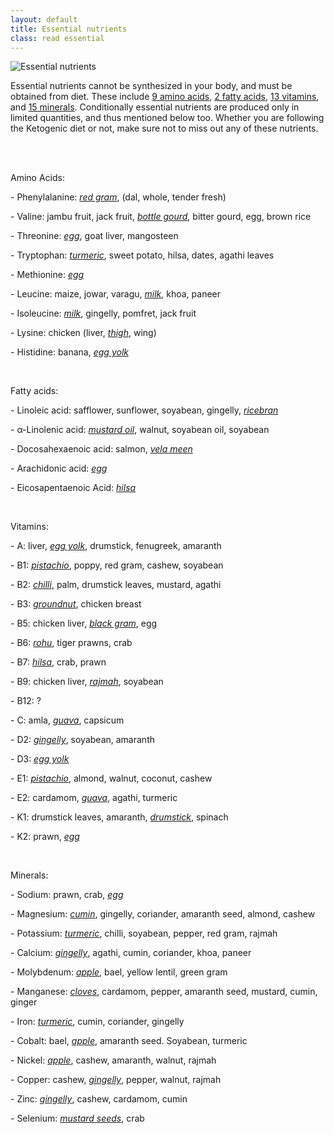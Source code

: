 ```yaml
---
layout: default
title: Essential nutrients
class: read essential
---
```


<img alt="Essential nutrients" src="https://i.imgur.com/mMpVmgX.jpg">

<p>
  Essential nutrients cannot be synthesized in your body, and must be obtained from diet. These include <a href="https://en.wikipedia.org/wiki/Essential_amino_acid">9 amino acids</a>, <a href="https://en.wikipedia.org/wiki/Essential_fatty_acid">2 fatty acids</a>, <a href="https://en.wikipedia.org/wiki/Vitamin">13 vitamins</a>, and <a href="https://en.wikipedia.org/wiki/Mineral_(nutrient)">15 minerals</a>. Conditionally essential nutrients are produced only in limited quantities, and thus mentioned below too. Whether you are following the Ketogenic diet or not, make sure not to miss out any of these nutrients.
</p>

<br><br>

<p>Amino Acids:</p>
<p>- Phenylalanine: <u><i>red gram</i></u>, (dal, whole, tender fresh)</p>
<p>- Valine: jambu fruit, jack fruit, <u><i>bottle gourd</i></u>, bitter gourd, egg, brown rice</p>
<p>- Threonine: <u><i>egg</i></u>, goat liver, mangosteen</p>
<p>- Tryptophan: <u><i>turmeric</i></u>, sweet potato, hilsa, dates, agathi leaves</p>
<p>- Methionine: <u><i>egg</i></u></p>
<p>- Leucine: maize, jowar, varagu, <u><i>milk</i></u>, khoa, paneer</p>
<p>- Isoleucine: <u><i>milk</i></u>, gingelly, pomfret, jack fruit</p>
<p>- Lysine: chicken (liver, <u><i>thigh</i></u>, wing)</p>
<p>- Histidine: banana, <u><i>egg yolk</i></u></p>

<br>

<p>Fatty acids:</p>
<p>- Linoleic acid: safflower, sunflower, soyabean, gingelly, <u><i>ricebran</i></u></p>
<p>- &alpha;-Linolenic acid: <u><i>mustard oil</i></u>, walnut, soyabean oil, soyabean</p>
<p>- Docosahexaenoic acid: salmon, <u><i>vela meen</i></u></p>
<p>- Arachidonic acid: <u><i>egg</i></u></p>
<p>- Eicosapentaenoic Acid: <u><i>hilsa</i></u></p>

<br>

<p>Vitamins:</p>
<p>- A: liver, <u><i>egg yolk</i></u>, drumstick, fenugreek, amaranth</p>
<p>- B1: <u><i>pistachio</i></u>, poppy, red gram, cashew, soyabean</p>
<p>- B2: <u><i>chilli</i></u>, palm, drumstick leaves, mustard, agathi</p>
<p>- B3: <u><i>groundnut</i></u>, chicken breast</p>
<p>- B5: chicken liver, <u><i>black gram</i></u>, egg</p>
<p>- B6: <u><i>rohu</i></u>, tiger prawns, crab</p>
<p>- B7: <u><i>hilsa</i></u>, crab, prawn</p>
<p>- B9: chicken liver, <u><i>rajmah</i></u>, soyabean</p>
<p>- B12: ?</p>
<p>- C: amla, <u><i>guava</i></u>, capsicum</p>
<p>- D2: <u><i>gingelly</i></u>, soyabean, amaranth</p>
<p>- D3: <u><i>egg yolk</i></u></p>
<p>- E1: <u><i>pistachio</i></u>, almond, walnut, coconut, cashew</p>
<p>- E2: cardamom, <u><i>guava</i></u>, agathi, turmeric</p>
<p>- K1: drumstick leaves, amaranth, <u><i>drumstick</i></u>, spinach</p>
<p>- K2: prawn, <u><i>egg</i></u></p>

<br>

<p>Minerals:</p>
<p>- Sodium: prawn, crab, <u><i>egg</i></u></p>
<p>- Magnesium: <u><i>cumin</i></u>, gingelly, coriander, amaranth seed, almond, cashew</p>
<p>- Potassium: <u><i>turmeri</i></u><u><i>c</i></u>, chilli, soyabean, pepper, red gram, rajmah</p>
<p>- Calcium: <u><i>gingelly</i></u>, agathi, cumin, coriander, khoa, paneer</p>
<p>- Molybdenum: <u><i>apple</i></u>, bael, yellow lentil, green gram</p>
<p>- Manganese: <u><i>cloves</i></u>, cardamom, pepper, amaranth seed, mustard, cumin, ginger</p>
<p>- Iron: <u><i>turmeric</i></u>, cumin, coriander, gingelly</p>
<p>- Cobalt: bael, <u><i>apple</i></u>, amaranth seed. Soyabean, turmeric</p>
<p>- Nickel: <u><i>apple</i></u>, cashew, amaranth, walnut, rajmah</p>
<p>- Copper: cashew, <u><i>gingelly</i></u>, pepper, walnut, rajmah</p>
<p>- Zinc: <u><i>gingelly</i></u>, cashew, cardamom, cumin</p>
<p>- Selenium: <u><i>mustard seeds</i></u>, crab</p>
